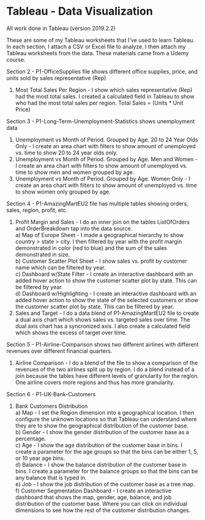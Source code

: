 # Tableau - Data Visualization  
  
All work done in Tableau (version 2019.2.2)

These are some of my Tableau worksheets that I've used to learn Tableau.  In each section, I attach a CSV or Excel file to analyze.  I then attach my Tableau worksheets from the data.  These materials came from a Udemy course.

Section 2 - P1-OfficeSupplies file shows different office supplies, price, and units sold by sales representative (Rep)
1) Most Total Sales Per Region - I show which sales representative (Rep) had the most total sales.  I created a calculated field in Tableau to show who had the most total sales per region.  Total Sales = (Units * Unit Price)

Section 3 - P1-Long-Term-Unemployment-Statistics shows unemployment data 
1) Unemployment vs Month of Period. Grouped by Age.  20 to 24 Year Olds Only - I create an area chart with filters to show amount of unemployed vs. time to show 20 to 24 year olds only.
2) Unemployment vs Month of Period. Grouped by Age.  Men and Women - I create an area chart with filters to show amount of unemployed vs. time to show men and women grouped by age.
3) Unemployment vs Month of Period. Grouped by Age.  Women Only - I create an area chart with filters to show amount of unemployed vs. time to show women only grouped by age.

Section 4 - P1-AmazingMartEU2 file has multiple tables showing orders, sales, region, profit, etc.  
1) Profit Margin and Sales - I do an inner join on the tables ListOfOrders and OrderBreakdown tap into the data source.  
a) Map of Europe Sheet - I made a geographical hierarchy to show country > state > city.  I then filtered by year with the profit margin demonstrated in color (red to blue) and the sum of the sales demonstrated in size.  
b) Customer Scatter Plot Sheet - I show sales vs. profit by customer name which can be filtered by year.  
c) Dashboard w/State Filter - I create an interactive dashboard with an added hover action to show the customer scatter plot by state.  This can be filtered by year.  
d) Dashboard w/Highlighting - I create an interactive dashboard with an added hover action to show the state of the selected customers or show the customer scatter plot by state.  This can be filtered by year.  
2) Sales and Target - I do a data blend of P1-AmazingMartEU2 file to create a dual axis chart which shows sales vs. targeted sales over time.  The dual axis chart has a syncronized axis.  I also create a calculated field which shows the excess of target over time.  
  
Section 5 - P1-Airline-Comparison shows two different airlines with different revenues over different financial quarters.  
1) Airline Comparison - I do a blend of the file to show a comparison of the revenues of the two airlines split up by region.  I do a blend instead of a join because the tables have different levels of granularity for the region.  One airline covers more regions and thus has more granularity.  
  
Section 6 - P1-UK-Bank-Customers  
1) Bank Customers Distribution  
a) Map - I set the Region dimension into a geographical location.  I then configure the unknown locations so that Tableau can understand where they are to show the geographical distribution of the customer base.  
b) Gender - I show the gender distribution of the customer base as a percentage.  
c) Age - I show the age distribution of the customer base in bins.  I create a parameter for the age groups so that the bins can be either 1, 5, or 10 year age bins.  
d) Balance - I show the balance distribution of the customer base in bins.  I create a parameter for the balance groups so that the bins can be any balance that is typed in.  
e) Job - I show the job distribution of the customer base as a tree map.  
f) Customer Segmentation Dashboard - I create an interactive dashboard that shows the map, gender, age, balance, and job distribution of the customer base.  Where you can click on individual dimensions to see how the rest of the customer distribution changes.  

